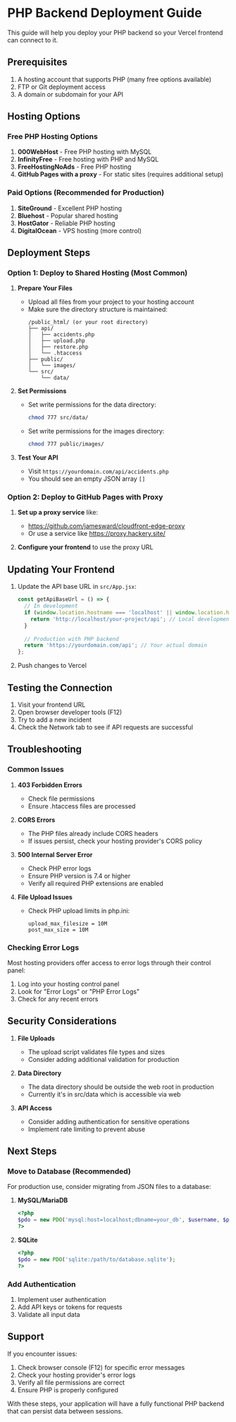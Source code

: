 # PHP Backend Deployment Guide

This guide will help you deploy your PHP backend so your Vercel frontend can connect to it.

## Prerequisites

1. A hosting account that supports PHP (many free options available)
2. FTP or Git deployment access
3. A domain or subdomain for your API

## Hosting Options

### Free PHP Hosting Options

1. **000WebHost** - Free PHP hosting with MySQL
2. **InfinityFree** - Free hosting with PHP and MySQL
3. **FreeHostingNoAds** - Free PHP hosting
4. **GitHub Pages with a proxy** - For static sites (requires additional setup)

### Paid Options (Recommended for Production)

1. **SiteGround** - Excellent PHP hosting
2. **Bluehost** - Popular shared hosting
3. **HostGator** - Reliable PHP hosting
4. **DigitalOcean** - VPS hosting (more control)

## Deployment Steps

### Option 1: Deploy to Shared Hosting (Most Common)

1. **Prepare Your Files**
   - Upload all files from your project to your hosting account
   - Make sure the directory structure is maintained:
     ```
     /public_html/ (or your root directory)
     ├── api/
     │   ├── accidents.php
     │   ├── upload.php
     │   ├── restore.php
     │   └── .htaccess
     ├── public/
     │   └── images/
     └── src/
         └── data/
     ```

2. **Set Permissions**
   - Set write permissions for the data directory:
     ```bash
     chmod 777 src/data/
     ```
   - Set write permissions for the images directory:
     ```bash
     chmod 777 public/images/
     ```

3. **Test Your API**
   - Visit `https://yourdomain.com/api/accidents.php`
   - You should see an empty JSON array `[]`

### Option 2: Deploy to GitHub Pages with Proxy

1. **Set up a proxy service** like:
   - https://github.com/jamesward/cloudfront-edge-proxy
   - Or use a service like https://proxy.hackery.site/

2. **Configure your frontend** to use the proxy URL

## Updating Your Frontend

1. Update the API base URL in `src/App.jsx`:
   ```javascript
   const getApiBaseUrl = () => {
     // In development
     if (window.location.hostname === 'localhost' || window.location.hostname === '127.0.0.1') {
       return 'http://localhost/your-project/api'; // Local development
     }
     
     // Production with PHP backend
     return 'https://yourdomain.com/api'; // Your actual domain
   };
   ```

2. Push changes to Vercel

## Testing the Connection

1. Visit your frontend URL
2. Open browser developer tools (F12)
3. Try to add a new incident
4. Check the Network tab to see if API requests are successful

## Troubleshooting

### Common Issues

1. **403 Forbidden Errors**
   - Check file permissions
   - Ensure .htaccess files are processed

2. **CORS Errors**
   - The PHP files already include CORS headers
   - If issues persist, check your hosting provider's CORS policy

3. **500 Internal Server Error**
   - Check PHP error logs
   - Ensure PHP version is 7.4 or higher
   - Verify all required PHP extensions are enabled

4. **File Upload Issues**
   - Check PHP upload limits in php.ini:
     ```
     upload_max_filesize = 10M
     post_max_size = 10M
     ```

### Checking Error Logs

Most hosting providers offer access to error logs through their control panel:
1. Log into your hosting control panel
2. Look for "Error Logs" or "PHP Error Logs"
3. Check for any recent errors

## Security Considerations

1. **File Uploads**
   - The upload script validates file types and sizes
   - Consider adding additional validation for production

2. **Data Directory**
   - The data directory should be outside the web root in production
   - Currently it's in src/data which is accessible via web

3. **API Access**
   - Consider adding authentication for sensitive operations
   - Implement rate limiting to prevent abuse

## Next Steps

### Move to Database (Recommended)

For production use, consider migrating from JSON files to a database:

1. **MySQL/MariaDB**
   ```php
   <?php
   $pdo = new PDO('mysql:host=localhost;dbname=your_db', $username, $password);
   ?>
   ```

2. **SQLite**
   ```php
   <?php
   $pdo = new PDO('sqlite:/path/to/database.sqlite');
   ?>
   ```

### Add Authentication

1. Implement user authentication
2. Add API keys or tokens for requests
3. Validate all input data

## Support

If you encounter issues:

1. Check browser console (F12) for specific error messages
2. Check your hosting provider's error logs
3. Verify all file permissions are correct
4. Ensure PHP is properly configured

With these steps, your application will have a fully functional PHP backend that can persist data between sessions.